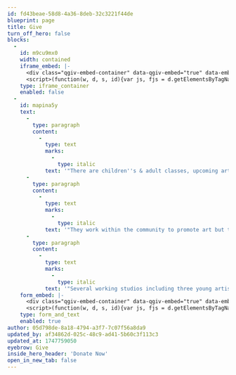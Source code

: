 ```yaml
---
id: fd43beae-58d8-4a36-8deb-32c3221f44de
blueprint: page
title: Give
turn_off_hero: false
blocks:
  -
    id: m9cu9mx0
    width: contained
    iframe_embed: |-
      <div class="qgiv-embed-container" data-qgiv-embed="true" data-embed-id="79364" data-embed="https://secure.qgiv.com/for/greenvillecenterforcreativearts/embed/79364/" data-width="630"></div>
      <script>(function(w, d, s, id){var js, fjs = d.getElementsByTagName(s)[0];if (d.getElementById(id)) return;js = d.createElement(s); js.id = id;js.src = "https://secure.qgiv.com/resources/core/js/embed.js";fjs.parentNode.insertBefore(js, fjs);})(window, document, 'script', 'qgiv-embedjs');</script>
    type: iframe_container
    enabled: false
  -
    id: mapina5y
    text:
      -
        type: paragraph
        content:
          -
            type: text
            marks:
              -
                type: italic
            text: '"There are children''s & adult classes, upcoming artist scholarships, studio space rental, art show/sales for local artists and much more! They are also working to raise the funds to add glass blowing and ceramic studio spaces which I look forward to!! Since the GCCA has come to the area, many local artists are also moving into the neighborhood, filling formerly empty store fronts with art studios and restaurants."'
      -
        type: paragraph
        content:
          -
            type: text
            marks:
              -
                type: italic
            text: '"They work within the community to promote art but they reach out to all to support it. Art for kids, art for adults from shows, to studios to classes this is an awesome place and located in the Village of west Greenville. 1st Fridays is awesome here. You get to see local up and coming artists and many others. If you love art and have never been, you need to go."'
      -
        type: paragraph
        content:
          -
            type: text
            marks:
              -
                type: italic
            text: '"Several working studios including three young artists on fellowship. A variety of art classes. First Friday events are packed with visitors. Not far from the growing art community on nearby Pendleton Street. This is a good place to meet several local artists in one place."'
    form_embed: |-
      <div class="qgiv-embed-container" data-qgiv-embed="true" data-embed-id="79364" data-embed="https://secure.qgiv.com/for/greenvillecenterforcreativearts/embed/79364/" data-width="630"></div>
      <script>(function(w, d, s, id){var js, fjs = d.getElementsByTagName(s)[0];if (d.getElementById(id)) return;js = d.createElement(s); js.id = id;js.src = "https://secure.qgiv.com/resources/core/js/embed.js";fjs.parentNode.insertBefore(js, fjs);})(window, document, 'script', 'qgiv-embedjs');</script>
    type: form_and_text
    enabled: true
author: 05d798de-8a18-4794-a3f7-7c07f56a8da9
updated_by: af34862d-025c-48c9-ad41-5b60c3f113c3
updated_at: 1747759050
eyebrow: Give
inside_hero_header: 'Donate Now'
open_in_new_tab: false
---
```

